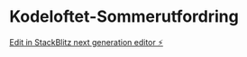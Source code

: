 # Kodeloftet-Sommerutfordring

[Edit in StackBlitz next generation editor ⚡️](https://stackblitz.com/~/github.com/FabAlien/Kodeloftet-Sommerutfordring)